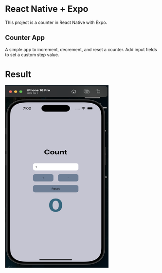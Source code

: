 # React Native + Expo

This project is a counter in React Native with Expo.

## Counter App

A simple app to increment, decrement, and reset a counter.
Add input fields to set a custom step value.

# Result

<!-- ![Begin Banner](/finalReactNative.jpg) -->
<img src="/finalReactNative.jpg" alt="Begin Banner" width="340" height="600">
